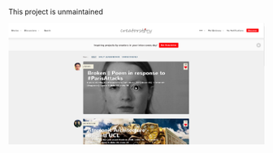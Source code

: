 This project is unmaintained

![This is how the product look like"](/readme_photos/creatorstory.png)



